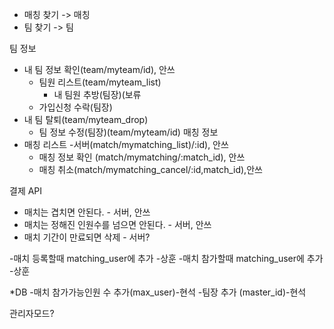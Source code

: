 - 매칭 찾기 -> 매칭
- 팀 찾기 -> 팀

팀 정보 
- 내 팀 정보 확인(team/myteam/id), 안쓰
	- 팀원 리스트(team/myteam_list)
		- 내 팀원 추방(팀장)(보류
	- 가입신청 수락(팀장)
- 내 팀 탈퇴(team/myteam_drop)
	- 팀 정보 수정(팀장)(team/myteam/id)
매칭 정보
- 매칭 리스트 -서버(match/mymatching_list)/:id), 안쓰
	- 매칭 정보 확인 (match/mymatching/:match_id), 안쓰
	- 매칭 취소(match/mymatching_cancel/:id,match_id),안쓰

결제 API

* 매치는 겹치면 안된다.	- 서버, 안쓰
* 매치는 정해진 인원수를 넘으면 안된다.	- 서버, 안쓰
* 매치 기간이 만료되면 삭제 - 서버?

-매치 등록할때 matching_user에 추가 -상훈
-매치 참가할때 matching_user에 추가 -상훈

*DB
-매치 참가가능인원 수 추가(max_user)-현석
-팀장 추가	(master_id)-현석


관리자모드?
